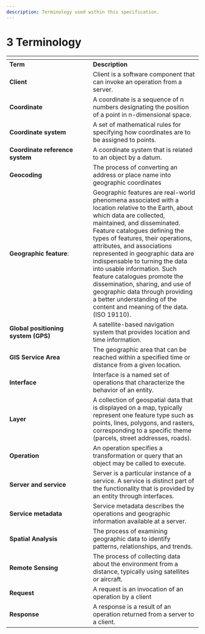 ```yaml
---
description: Terminology used within this specification.
---
```


# 3 Terminology



<table data-header-hidden><thead><tr><th width="203"></th><th></th></tr></thead><tbody><tr><td><strong>Term</strong></td><td><strong>Description</strong></td></tr><tr><td><strong>Client</strong></td><td>Client is a software component that can invoke an operation from a server.</td></tr><tr><td><strong>Coordinate</strong></td><td>A coordinate is a sequence of n numbers designating the position of a point in n-dimensional space.</td></tr><tr><td><strong>Coordinate system</strong></td><td>A set of mathematical rules for specifying how coordinates are to be assigned to points.</td></tr><tr><td><strong>Coordinate reference system</strong></td><td>A coordinate system that is related to an object by a datum.</td></tr><tr><td><strong>Geocoding</strong></td><td>The process of converting an address or place name into geographic coordinates</td></tr><tr><td><strong>Geographic feature</strong>:</td><td>Geographic features are real-world phenomena associated with a location relative to the Earth, about which data are collected, maintained, and disseminated. Feature catalogues defining the types of features, their operations, attributes, and associations represented in geographic data are indispensable to turning the data into usable information. Such feature catalogues promote the dissemination, sharing, and use of geographic data through providing a better understanding of the content and meaning of the data. (ISO 19110).</td></tr><tr><td><strong>Global positioning system (GPS)</strong></td><td>A satellite-based navigation system that provides location and time information.</td></tr><tr><td><strong>GIS Service Area</strong></td><td>The geographic area that can be reached within a specified time or distance from a given location.</td></tr><tr><td><strong>Interface</strong></td><td>Interface is a named set of operations that characterize the behavior of an entity.</td></tr><tr><td><strong>Layer</strong></td><td>A collection of geospatial data that is displayed on a map, typically represent one feature type such as points, lines, polygons, and rasters, corresponding to a specific theme (parcels, street addresses, roads). </td></tr><tr><td><strong>Operation</strong></td><td>An operation specifies a transformation or query that an object may be called to execute.</td></tr><tr><td><strong>Server and service</strong></td><td>Server is a particular instance of a service. A service is distinct part of the functionality that is provided by an entity through interfaces.</td></tr><tr><td><strong>Service metadata</strong></td><td>Service metadata describes the operations and geographic information available at a server.</td></tr><tr><td><strong>Spatial Analysis</strong></td><td>The process of examining geographic data to identify patterns, relationships, and trends.</td></tr><tr><td><strong>Remote Sensing</strong></td><td>The process of collecting data about the environment from a distance, typically using satellites or aircraft.</td></tr><tr><td><strong>Request</strong></td><td>A request is an invocation of an operation by a client</td></tr><tr><td><strong>Response</strong></td><td>A response is a result of an operation returned from a server to a client.</td></tr></tbody></table>





